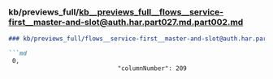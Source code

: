 ### kb/previews_full/kb__previews_full__flows__service-first__master-and-slot@auth.har.part027.md.part002.md

```md
### kb/previews_full/flows__service-first__master-and-slot@auth.har.part027.md (part 002)

```md
 0,
                              "columnNumber": 209
               
```

```

```
